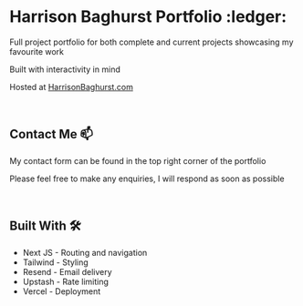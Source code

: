 <h1>Harrison Baghurst Portfolio :ledger:</h1>

<p>Full project portfolio for both complete and current projects showcasing my favourite work</p>
<p>Built with interactivity in mind</p>
<p>Hosted at <a href="www.harrisonbaghurst.com">HarrisonBaghurst.com</a></p>

<br/>

<h2>Contact Me 📫</h2>

<p>My contact form can be found in the top right corner of the portfolio</p>
<p>Please feel free to make any enquiries, I will respond as soon as possible</p>

<br/>

<h2>Built With 🛠️</h2>

- Next JS - Routing and navigation
- Tailwind - Styling
- Resend - Email delivery
- Upstash - Rate limiting
- Vercel - Deployment
